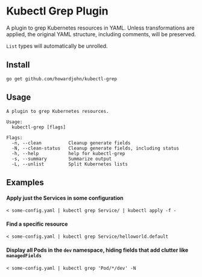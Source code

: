 # Kubectl Grep Plugin

A plugin to grep Kubernetes resources in YAML.
Unless transformations are applied, the original YAML structure, including comments, will be preserved.

`List` types will automatically be unrolled.

## Install

`go get github.com/howardjohn/kubectl-grep`

## Usage

```shell
A plugin to grep Kubernetes resources.

Usage:
  kubectl-grep [flags]

Flags:
  -n, --clean          Cleanup generate fields
  -N, --clean-status   Cleanup generate fields, including status
  -h, --help           help for kubectl-grep
  -s, --summary        Summarize output
  -L, --unlist         Split Kubernetes lists
```

## Examples

#### Apply just the Services in some configuration

```shell
< some-config.yaml | kubectl grep Service/ | kubectl apply -f -
```

#### Find a specific resource

```shell
< some-config.yaml | kubectl grep Service/helloworld.default
```

#### Display all Pods in the `dev` namespace, hiding fields that add clutter like `managedFields`

```shell
< some-config.yaml | kubectl grep 'Pod/*/dev' -N
```

